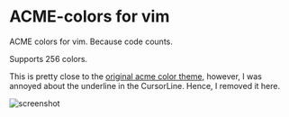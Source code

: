 # ACME-colors for vim

ACME colors for vim. Because code counts.

Supports 256 colors.

This is pretty close to the [original acme color theme](https://github.com/plan9-for-vimspace/acme-colors), however, I was annoyed about the underline in the CursorLine. Hence, I removed it here.

![screenshot](http://i.imgur.com/FJmTGqp.png)

